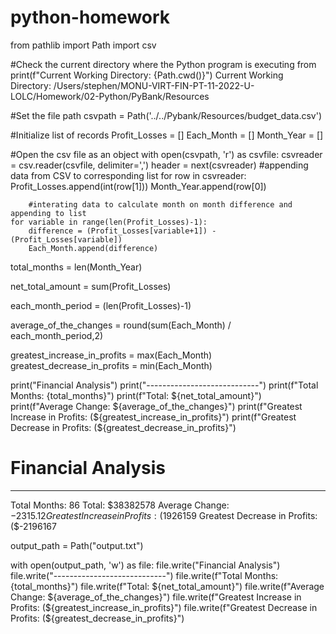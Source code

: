 # python-homework

from pathlib import Path
import csv

#Check the current directory where the Python program is executing from
print(f"Current Working Directory: {Path.cwd()}")
Current Working Directory: /Users/stephen/MONU-VIRT-FIN-PT-11-2022-U-LOLC/Homework/02-Python/PyBank/Resources

#Set the file path
csvpath = Path('../../Pybank/Resources/budget_data.csv')

#Initialize list of records
Profit_Losses = []
Each_Month = []
Month_Year = []

#Open the csv file as an object
with open(csvpath, 'r') as csvfile:
    csvreader = csv.reader(csvfile, delimiter=',')
    header = next(csvreader)
    #appending data from CSV to corresponding list
    for row in csvreader:
        Profit_Losses.append(int(row[1]))
        Month_Year.append(row[0])
        
        #interating data to calculate month on month difference and appending to list
    for variable in range(len(Profit_Losses)-1):
        difference = (Profit_Losses[variable+1]) - (Profit_Losses[variable]) 
        Each_Month.append(difference)

total_months = len(Month_Year)

net_total_amount = sum(Profit_Losses)

each_month_period = (len(Profit_Losses)-1)

average_of_the_changes = round(sum(Each_Month) / each_month_period,2)

greatest_increase_in_profits = max(Each_Month) 
greatest_decrease_in_profits = min(Each_Month)

print("Financial Analysis")
print("----------------------------")
print(f"Total Months: {total_months}")
print(f"Total: ${net_total_amount}")
print(f"Average  Change: ${average_of_the_changes}")
print(f"Greatest Increase in Profits: (${greatest_increase_in_profits}")
print(f"Greatest Decrease in Profits: (${greatest_decrease_in_profits}")

# Financial Analysis
----------------------------
Total Months: 86
Total: $38382578
Average  Change: $-2315.12
Greatest Increase in Profits: ($1926159
Greatest Decrease in Profits: ($-2196167

output_path = Path("output.txt")

with open(output_path, 'w') as file:
    file.write("Financial Analysis")
    file.write("----------------------------")
    file.write(f"Total Months: {total_months}")
    file.write(f"Total: ${net_total_amount}")
    file.write(f"Average  Change: ${average_of_the_changes}")
    file.write(f"Greatest Increase in Profits: (${greatest_increase_in_profits}")
    file.write(f"Greatest Decrease in Profits: (${greatest_decrease_in_profits}")
